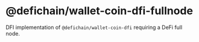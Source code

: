 # @defichain/wallet-coin-dfi-fullnode

DFI implementation of `@defichain/wallet-coin-dfi` requiring a DeFi full node.
